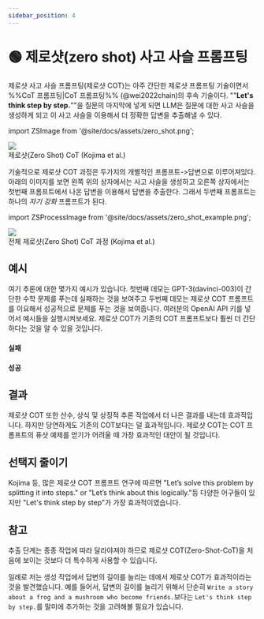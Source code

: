 ```yaml
---
sidebar_position: 4
---
```


# 🟢 제로샷(zero shot) 사고 사슬 프롬프팅


제로샷 사고 사슬 프롬프팅(제로샷 COT)는 아주 간단한 제로샷 프롬프팅 기술이면서 %%CoT 프롬프팅|CoT 프롬프팅%% (@wei2022chain)의 후속 기술이다. ""**Let's think step
by step.**""을 질문의 마지막에 넣게 되면 LLM은 질문에 대한 사고 사슬을 생성하게 되고 이 사고 사슬을 이용해서 더 정확한 답변을 추출해낼 수 있다.  

import ZSImage from '@site/docs/assets/zero_shot.png';

<div style={{textAlign: 'center'}}>
  <img src={ZSImage} style={{width: "500px"}} />
</div>

<div style={{textAlign: 'center'}}>
제로샷(Zero Shot) CoT (Kojima et al.)
</div>

기술적으로 제로샷 COT 과정은 두가지의 개별적인 프롬프트->답변으로 이루어져있다.
아래의 이미지를 보면 왼쪽 위의 상자에서는 사고 사슬을 생성하고 오른쪽 상자에서는 첫번째 프롬프트에서 나온 답변을 이용해서 답변을 추출한다.
그래서 두번째 프롬프트는 하나의 _자기 강화_ 프롬프트가 된다.

import ZSProcessImage from '@site/docs/assets/zero_shot_example.png';

<div style={{textAlign: 'center'}}>
  <img src={ZSProcessImage} style={{width: "500px"}} />
</div>

<div style={{textAlign: 'center'}}>
전체 제로샷(Zero Shot) CoT 과정 (Kojima et al.)
</div>

## 예시

여기 추론에 대한 몇가지 예시가 있습니다.
첫번째 데모는 GPT-3(davinci-003)이 간단한 수학 문제를 푸는데 실패하는 것을 보여주고
두번째 데모는 제로샷 COT 프롬프트를 이요해서 성공적으로 문제를 푸는 것을 보여줍니다.
여러분의 OpenAI API 키를 넣어서 예시들을 실행시켜보세요.
제로샷 COT가 기존의 COT 프롬프트보다 훨씬 더 간단하다는 것을 알 수 있을 것입니다.

#### 실패

<div trydyno-embed="" openai-model="text-davinci-003" initial-prompt="If John has 5 pears, then eats 2, and buys 5 more, then gives 3 to his friend, how many pears does he have?" initial-response="John has 8 pears." max-tokens="256" box-rows="3" model-temp="0.7" top-p="1"></div>


#### 성공

<div trydyno-embed="" openai-model="text-davinci-003" initial-prompt="If John has 5 pears, then eats 2, and buys 5 more, then gives 3 to his friend, how many pears does he have?\n\nLet's think step by step." initial-response="John starts with 5 pears. He eats 2 pears, leaving him with 3 pears. He buys 5 more pears, giving him a total of 8 pears. He gives 3 pears to his friend, leaving him with only 5 pears." max-tokens="256" box-rows="5" model-temp="0.7" top-p="1"></div>

## 결과

제로샷 COT 또한 산수, 상식 및 상징적 추론 작업에서 더 나은 결과를 내는데 효과적입니다.
하지만 당연하게도 기존의 COT보다는 덜 효과적입니다.
제로샷 COT는 COT 프롬프트의 퓨샷 예제를 얻기가 어려울 때 가장 효과적인 대안이 될 것입니다. 

## 선택지 줄이기

Kojima 등, 많은 제로샷 COT 프롬프트 연구에 따르면
"Let’s solve this problem by splitting it into steps." or "Let’s think about this logically."등 다양한 어구들이 있지만
"Let's think step by step"가 가장 효과적이였습니다. 



## 참고

추출 단계는 종종 작업에 따라 달라야져야 하므로 제로샷 COT(Zero-Shot-CoT)을 처음에 보이는 것보다 더 특수하게 사용할 수 있습니다.

일례로 저는 생성 작업에서 답변의 길이를 늘리는 데에서 제로샷 COT가 효과적이라는 것을 발견했습니다.
예를 들어서, 답변의 길이를 늘리기 위해서 
단순히 `Write a story about a frog and a mushroom who become friends.`보다는 `Let's think step by step.`를 말미에 추가하는 것을 고려해볼 필요가 있습니다.
